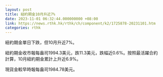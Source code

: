 ```yaml
---
layout: post
title: 紐約期金10月升近7%
date: 2023-11-01 06:32:44.000000000 +08:00
link: https://news.rthk.hk/rthk/ch/component/k2/1725878-20231101.htm
categories: rthk
---
```


紐約期金單日下跌，但10月升近7%。

紐約期金收市報每盎司1994.3美元，跌11.3美元，跌幅近0.6%。按照最活躍合約計算，10月紐約期金累計上升近6.9%。

現貨金較早時報每盎司1984.78美元。
